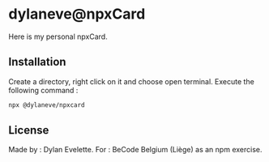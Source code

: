 # dylaneve@npxCard

Here is my personal npxCard.

## Installation

Create a directory, right click on it and choose open terminal. Execute the following command :

```bash
npx @dylaneve/npxcard
```

## License

Made by : Dylan Evelette.
For : BeCode Belgium (Liège) as an npm exercise.
